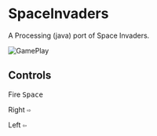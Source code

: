 # SpaceInvaders
A Processing (java) port of Space Invaders.

![GamePlay](https://media.giphy.com/media/47C95OK8iuB57w3zob/giphy.gif)

## Controls
Fire <kbd>Space</kbd>

Right <kbd>⇨</kbd>

Left <kbd>⇦</kbd>


